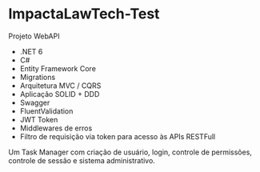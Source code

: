 # ImpactaLawTech-Test

Projeto WebAPI 

- .NET 6
- C#
- Entity Framework Core
- Migrations
- Arquitetura MVC / CQRS
- Aplicação SOLID + DDD
- Swagger
- FluentValidation
- JWT Token
- Middlewares de erros
- Filtro de requisição via token para acesso às APIs RESTFull

Um Task Manager com criação de usuário, login, controle de permissões, controle de sessão e sistema administrativo.
